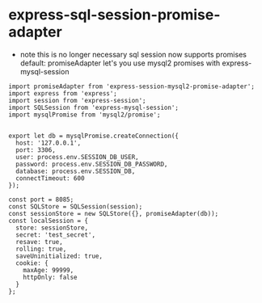 # express-sql-session-promise-adapter
* note this is no longer necessary sql session now supports promises
default: promiseAdapter
let's you use mysql2 promises with express-mysql-session

```
import promiseAdapter from 'express-session-mysql2-promise-adapter';
import express from 'express';
import session from 'express-session';
import SQLSession from 'express-mysql-session';
import mysqlPromise from 'mysql2/promise';


export let db = mysqlPromise.createConnection({
  host: '127.0.0.1',
  port: 3306,
  user: process.env.SESSION_DB_USER,
  password: process.env.SESSION_DB_PASSWORD,
  database: process.env.SESSION_DB,
  connectTimeout: 600
});

const port = 8085;
const SQLStore = SQLSession(session);
const sessionStore = new SQLStore({}, promiseAdapter(db));
const localSession = {
  store: sessionStore,
  secret: 'test_secret',
  resave: true,
  rolling: true,
  saveUninitialized: true,
  cookie: {
    maxAge: 99999,
    httpOnly: false
  }
};
```
